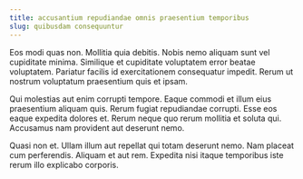 ```yaml
---
title: accusantium repudiandae omnis praesentium temporibus
slug: quibusdam consequuntur
---
```


Eos modi quas non. Mollitia quia debitis. Nobis nemo aliquam sunt vel cupiditate minima. Similique et cupiditate voluptatem error beatae voluptatem. Pariatur facilis id exercitationem consequatur impedit. Rerum ut nostrum voluptatum praesentium quis et ipsam.

Qui molestias aut enim corrupti tempore. Eaque commodi et illum eius praesentium aliquam quis. Rerum fugiat repudiandae corrupti. Esse eos eaque expedita dolores et. Rerum neque quo rerum mollitia et soluta qui. Accusamus nam provident aut deserunt nemo.

Quasi non et. Ullam illum aut repellat qui totam deserunt nemo. Nam placeat cum perferendis. Aliquam et aut rem. Expedita nisi itaque temporibus iste rerum illo explicabo corporis.
